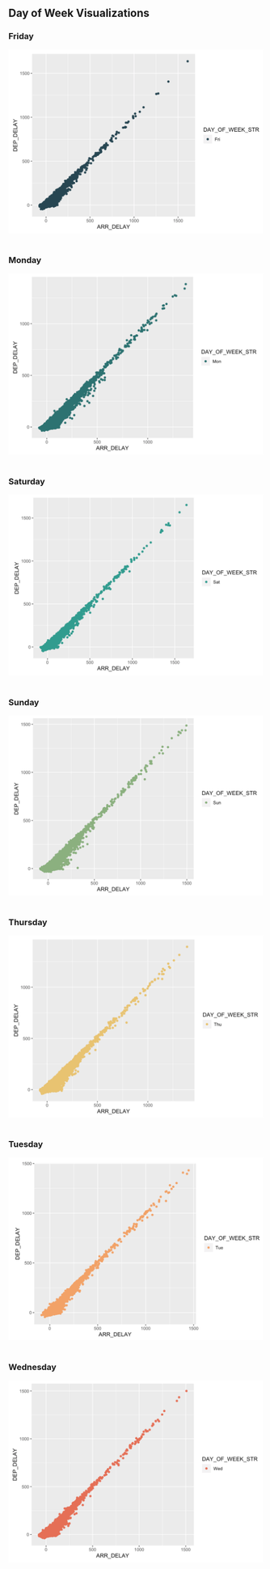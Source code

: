 ## Day of Week Visualizations 


### Friday
![Friday](https://github.com/EvaGostiuk/MAT4376-project-4-team-3/blob/master/Visualizations/Day_of_Week/friday.png?raw=true)
&nbsp;

### Monday
![Monday](https://github.com/EvaGostiuk/MAT4376-project-4-team-3/blob/master/Visualizations/Day_of_Week/monday.png?raw=true)
&nbsp;

### Saturday
![Saturday](https://github.com/EvaGostiuk/MAT4376-project-4-team-3/blob/master/Visualizations/Day_of_Week/saturday.png?raw=true)
&nbsp;

### Sunday
![Sunday](https://github.com/EvaGostiuk/MAT4376-project-4-team-3/blob/master/Visualizations/Day_of_Week/sunday.png?raw=true)
&nbsp;

### Thursday
![Thursday](https://github.com/EvaGostiuk/MAT4376-project-4-team-3/blob/master/Visualizations/Day_of_Week/thursday.png?raw=true)
&nbsp;

### Tuesday
![Tuesday](https://github.com/EvaGostiuk/MAT4376-project-4-team-3/blob/master/Visualizations/Day_of_Week/tuesday.png?raw=true)
&nbsp;

### Wednesday
![Wednesday](https://github.com/EvaGostiuk/MAT4376-project-4-team-3/blob/master/Visualizations/Day_of_Week/wednesday.png?raw=true)
&nbsp;